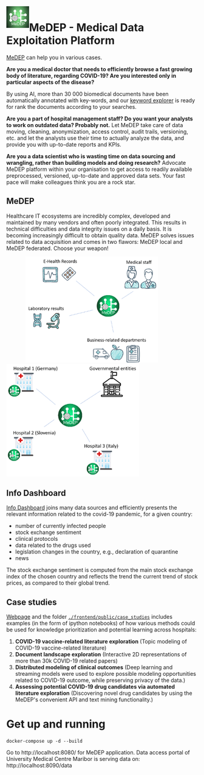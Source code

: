 <img src="frontend/src/assets/logo.png" alt="medep logo" width="60" align="left">
<h1>MeDEP - Medical Data Exploitation Platform</h1>

[MeDEP](https://medep.org) can help you in various cases.

**Are you a medical doctor that needs to efficiently browse a fast growing body of literature, regarding COVID-19? Are you interested only in particular aspects of the disease?**

By using AI, more than 30 000 biomedical documents have been automatically annotated with key-words, and our [keyword explorer](https://medep.org/keyword-explorer) is ready for rank the documents according to your searches.

**Are you a part of hospital management staff? Do you want your analysts to work on outdated data? Probably not.**
Let MeDEP take care of data moving, cleaning, anonymization, access control, audit trails, versioning, etc. and let the analysts use their time to actually analyze the data, and provide you with up-to-date reports and KPIs. 

**Are you a data scientist who is wasting time on data sourcing and wrangling, rather than building models and doing research?**
Advocate MeDEP platform within your organisation to get access to readily available preprocessed, versioned, up-to-date and approved data sets. Your fast pace will make colleagues think you are a rock star.

## MeDEP
Healthcare IT ecosystems are incredibly complex, developed and maintained by many vendors and often poorly integrated. This results in technical difficulties and data integrity issues on a daily basis. It is becoming increasingly difficult to obtain quality data.
MeDEP solves issues related to data acquisition and comes in two flawors: MeDEP local and MeDEP federated. Choose your weapon!

 <div class="row">
  <div class="column">
    <img src="frontend/src/assets/medep-local.png" alt="medep local" width="350"  hspace="50">
  </div>
  <div class="column">
    <img src="frontend/src/assets/medep-federated.png" alt="medep federated" width="350"  align="absright">
  </div>
</div>

## Info Dashboard

[Info Dashboard](https://medep.org/info-dashboard) joins many data sources and efficiently presents the relevant information related to the covid-19 pandemic, for a given country:

- number of currently infected people
- stock exchange sentiment
- clinical protocols
- data related to the drugs used
- legislation changes in the country, e.g., declaration of quarantine
- news

The stock exchange sentiment is computed from the main stock exchange index of the chosen country and reflects the trend the current trend of stock prices, as compared to their global trend.

## Case studies

[Webpage]() and the folder [`./frontend/public/case_studies`](frontend/public/case_studies) includes examples (in the form of ipython notebooks) of how various methods could be used for knowledge prioritization and potential learning across hospitals:

1. **COVID-19 vaccine-related literature exploration** (Topic modeling of COVID-19 vaccine-related literature)
2. **Document landscape exploration** (Interactive 2D representations of more than 30k COVID-19 related papers) 
3. **Distributed modeling of clinical outcomes** (Deep learning and streaming models were used to explore possible modeling opportunities related to COVID-19 outcome, while preserving privacy of the data.)
4. **Assessing potential COVID-19 drug candidates via automated literature exploration** (Discovering novel drug candidates by using the MeDEP's convenient API and text mining functionality.)

# Get up and running

```
docker-compose up -d --build
```

Go to http://localhost:8080/ for MeDEP application. Data access portal of University Medical Centre Maribor is serving data on: http://localhost:8090/data

